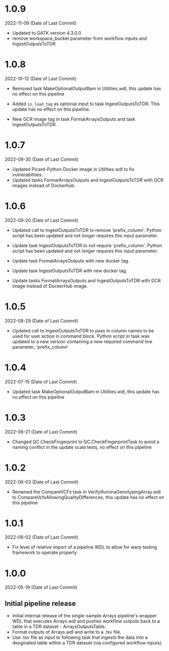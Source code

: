 # 1.0.9
2022-11-09 (Date of Last Commit)

* Updated to GATK version 4.3.0.0
* remove workspace_bucket parameter from workflow inputs and IngestOutputsToTDR


# 1.0.8
2022-10-12 (Date of Last Commit)

* Removed task MakeOptionalOutputBam in Utilities.wdl, this update has no effect on this pipeline
* Added `in_load_tag` as optional input to task IngestOutputsToTDR. This update has no effect on this pipeline.

* New GCR image tag in task FormatArraysOutputs and task IngestOutputsToTDR.

# 1.0.7
2022-09-30 (Date of Last Commit)

* Updated Picard-Python Docker image in Utilities.wdl to fix vulnerabilities.
* Updated tasks FormatArraysOutputs and IngestOutputsToTDR with GCR images instead of Dockerhub.

# 1.0.6
2022-09-20 (Date of Last Commit)

* Updated call to IngestOutputsToTDR to remove 'prefix_column'. Python script has been updated and not longer requires this input parameter.
* Update task IngestOutputsToTDR to not require 'prefix_column'. Python script has been updated and not longer requires this input parameter.

* Update task FormatArraysOutputs with new docker tag.
* Update task IngestOutputsToTDR with new docker tag.
* Update tasks FormatArraysOutputs and IngestOutputsToTDR with GCR image instead of DockerHub image.

# 1.0.5
2022-08-29 (Date of Last Commit)

* Updated call to IngestOutputsToTDR to pass in column names to be used for user action in command block. Python script in task was updated to a new version containing a new required command line parameter, 'prefix_column'

# 1.0.4
2022-07-15 (Date of Last Commit)

* Updated task MakeOptionalOutputBam in Utilities.wdl, this update has no effect on this pipeline

# 1.0.3
2022-06-21 (Date of Last Commit)

* Changed QC.CheckFingerprint to QC.CheckFingerprintTask to avoid a naming conflict in the update scala tests, no effect on this pipeline

# 1.0.2
2022-06-03 (Date of Last Commit)

* Renamed the CompareVCFs task in VerifyIlluminaGenotypingArray.wdl to CompareVcfsAllowingQualityDifferences, this update has no effect on this pipeline

# 1.0.1
2022-06-02 (Date of Last Commit)

* Fix level of relative import of a pipeline WDL to allow for warp testing framework to operate properly

# 1.0.0
2022-05-19 (Date of Last Commit)

## Initial pipeline release

* Initial internal release of the single-sample Arrays pipeline's wrapper WDL that executes Arrays.wdl and pushes workflow outputs back to a table in a TDR dataset - ArraysOutputsTable.
* Format outputs of Arrays.wdl and write to a .tsv file.
* Use .tsv file as input to following task that ingests the data into a desginated table within a TDR dataset (via configured workflow inputs).
